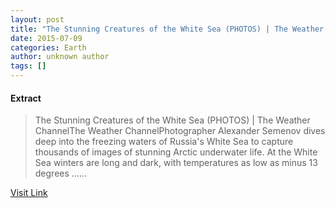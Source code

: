 ```yaml
---
layout: post
title: "The Stunning Creatures of the White Sea (PHOTOS) | The Weather Channel - The Weather Channel"
date: 2015-07-09
categories: Earth
author: unknown author
tags: []
---
```





#### Extract
>The Stunning Creatures of the White Sea (PHOTOS) | The Weather ChannelThe Weather ChannelPhotographer Alexander Semenov dives deep into the freezing waters of Russia&#39;s White Sea to capture thousands of images of stunning Arctic underwater life. At the White Sea winters are long and dark, with temperatures as low as minus 13 degrees&nbsp;......



[Visit Link](http://news.google.com/news/url?sa=t&fd=R&ct2=us&usg=AFQjCNGN9eSa7djydNMkL3pKSdUGaP-YOQ&clid=c3a7d30bb8a4878e06b80cf16b898331&ei=ytSwVLC8OsLxgQeYtIG4CQ&url=http://www.weather.com/science/news/alexander-semenov-white-sea-photos)


